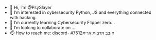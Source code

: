 - 👋 Hi, I’m @PsySlayer
- 👀 I’m interested in cybersecurity Python, JS and everything connected with hacking.
- 🌱 I’m currently learning Cybersecurity Flipper zero...
- 💞️ I’m looking to collaborate on ...
- 📫 How to reach me: discord- חובב תרבות ארית#7512
